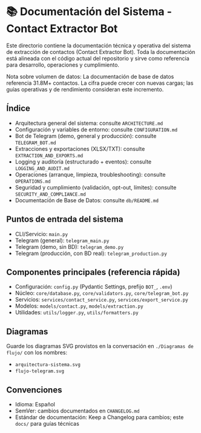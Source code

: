 # 📚 Documentación del Sistema - Contact Extractor Bot

Este directorio contiene la documentación técnica y operativa del sistema de extracción de contactos (Contact Extractor Bot). Toda la documentación está alineada con el código actual del repositorio y sirve como referencia para desarrollo, operaciones y cumplimiento.

Nota sobre volumen de datos: La documentación de base de datos referencia 31.8M+ contactos. La cifra puede crecer con nuevas cargas; las guías operativas y de rendimiento consideran este incremento.

## Índice

- Arquitectura general del sistema: consulte `ARCHITECTURE.md`
- Configuración y variables de entorno: consulte `CONFIGURATION.md`
- Bot de Telegram (demo, general y producción): consulte `TELEGRAM_BOT.md`
- Extracciones y exportaciones (XLSX/TXT): consulte `EXTRACTION_AND_EXPORTS.md`
- Logging y auditoría (estructurado + eventos): consulte `LOGGING_AND_AUDIT.md`
- Operaciones (arranque, limpieza, troubleshooting): consulte `OPERATIONS.md`
- Seguridad y cumplimiento (validación, opt-out, límites): consulte `SECURITY_AND_COMPLIANCE.md`
- Documentación de Base de Datos: consulte `db/README.md`

## Puntos de entrada del sistema

- CLI/Servicio: `main.py`
- Telegram (general): `telegram_main.py`
- Telegram (demo, sin BD): `telegram_demo.py`
- Telegram (producción, con BD real): `telegram_production.py`

## Componentes principales (referencia rápida)

- Configuración: `config.py` (Pydantic Settings, prefijo `BOT_`, `.env`)
- Núcleo: `core/database.py`, `core/validators.py`, `core/telegram_bot.py`
- Servicios: `services/contact_service.py`, `services/export_service.py`
- Modelos: `models/contact.py`, `models/extraction.py`
- Utilidades: `utils/logger.py`, `utils/formatters.py`

## Diagramas

Guarde los diagramas SVG provistos en la conversación en `./Diagramas de flujo/` con los nombres:

- `arquitectura-sistema.svg`
- `flujo-telegram.svg`

## Convenciones

- Idioma: Español
- SemVer: cambios documentados en `CHANGELOG.md`
- Estándar de documentación: Keep a Changelog para cambios; este `docs/` para guías técnicas


